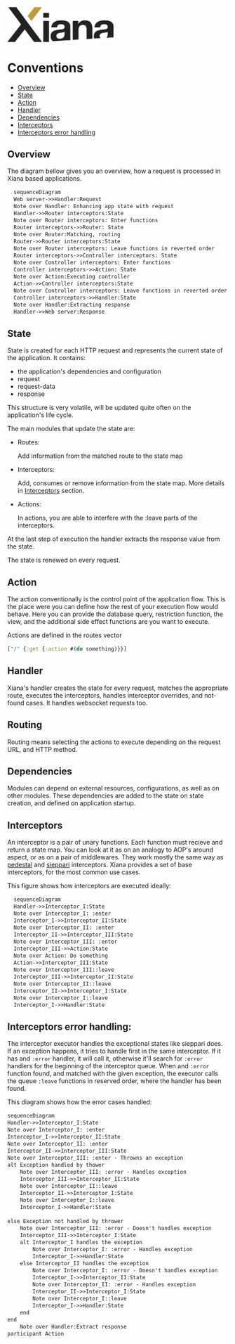 <img src="resources/images/Xiana.png" width="242">

# Conventions

- [Overview](#overview)
- [State](#state)
- [Action](#action)
- [Handler](#handler)
- [Dependencies](#dependencies)
- [Interceptors](#interceptors)
- [Interceptors error handling](#interceptors-error-handling)

## Overview

The diagram bellow gives you an overview, how a request is processed in Xiana based applications.

```mermaid
  sequenceDiagram
  Web server->>Handler:Request
  Note over Handler: Enhancing app state with request
  Handler->>Router interceptors:State
  Note over Router interceptors: Enter functions
  Router interceptors->>Router: State
  Note over Router:Matching, routing
  Router->>Router interceptors:State
  Note over Router interceptors: Leave functions in reverted order
  Router interceptors->>Controller interceptors: State
  Note over Controller interceptors: Enter functions
  Controller interceptors->>Action: State
  Note over Action:Executing controller
  Action->>Controller interceptors:State
  Note over Controller interceptors: Leave functions in reverted order
  Controller interceptors->>Handler:State
  Note over Handler:Extracting response
  Handler->>Web server:Response
```

## State

State is created for each HTTP request and represents the current state of the application. It contains:

- the application's dependencies and configuration
- request
- request-data
- response

This structure is very volatile, will be updated quite often on the application's life cycle.

The main modules that update the state are:

- Routes:

  Add information from the matched route to the state map

- Interceptors:

  Add, consumes or remove information from the state map. More details in [Interceptors](#interceptors) section.

- Actions:

  In actions, you are able to interfere with the :leave parts of the interceptors.

At the last step of execution the handler extracts the response value from the state.

The state is renewed on every request.

## Action

The action conventionally is the control point of the application flow. This is the place were you can define how the
rest of your execution flow would behave. Here you can provide the database query, restriction function, the view, and
the additional side effect functions are you want to execute.

Actions are defined in the routes vector

```clojure
["/" {:get {:action #(do something)}}]
```

## Handler

Xiana's handler creates the state for every request, matches the appropriate route, executes the interceptors, handles
interceptor overrides, and not-found cases.
It handles websocket requests too.

## Routing

Routing means selecting the actions to execute depending on the request URL, and HTTP method.

## Dependencies

Modules can depend on external resources, configurations, as well as on other modules. These dependencies are added to
the state on state creation, and defined on application startup.

## Interceptors

An interceptor is a pair of unary functions. Each function must recieve and return a state map. You can look at it as on
an analogy to AOP's around aspect, or as on a pair of middlewares. They work mostly the same way
as [pedestal](http://pedestal.io/reference/interceptors) and [sieppari](https://github.com/metosin/sieppari)
interceptors.
Xiana provides a set of base interceptors, for the most common use cases.

This figure shows how interceptors are executed ideally:

```mermaid
  sequenceDiagram
  Handler->>Interceptor_I:State
  Note over Interceptor_I: :enter
  Interceptor_I->>Interceptor_II:State
  Note over Interceptor_II: :enter
  Interceptor_II->>Interceptor_III:State
  Note over Interceptor_III: :enter
  Interceptor_III->>Action:State
  Note over Action: Do something
  Action->>Interceptor_III:State
  Note over Interceptor_III::leave
  Interceptor_III->>Interceptor_II:State
  Note over Interceptor_II::leave
  Interceptor_II->>Interceptor_I:State
  Note over Interceptor_I::leave
  Interceptor_I->>Handler:State
```

## Interceptors error handling:

The interceptor executor handles the exceptional states like sieppari does. If an exception happens, it tries to handle
first in the same interceptor. If it has and `:error` handler, it will call it, otherwise it'll search for `:error`
handlers for the beginning of the interceptor queue. When and `:error` function found, and matched with the given
exception, the executor calls the queue `:leave` functions in reserved order, where the handler has been found.

This diagram shows how the error cases handled:

```mermaid
sequenceDiagram
Handler->>Interceptor_I:State
Note over Interceptor_I: :enter
Interceptor_I->>Interceptor_II:State
Note over Interceptor_II: :enter
Interceptor_II->>Interceptor_III:State
Note over Interceptor_III: :enter - Throwns an exception
alt Exception handled by thower
	Note over Interceptor_III: :error - Handles exception
	Interceptor_III->>Interceptor_II:State
	Note over Interceptor_II::leave
	Interceptor_II->>Interceptor_I:State
	Note over Interceptor_I::leave
	Interceptor_I->>Handler:State

else Exception not handled by thrower
	Note over Interceptor_III: :error - Doesn't handles exception
	Interceptor_III->>Interceptor_I:State
	alt Interceptor_I handles the exception
		Note over Interceptor_I: :error - Handles exception
		Interceptor_I->>Handler:State
	else Interceptor_II handles the exception
		Note over Interceptor_I: :error - Doesn't handles exception
		Interceptor_I->>Interceptor_II:State
		Note over Interceptor_II: :error - Handles exception
		Interceptor_II->>Interceptor_I:State
		Note over Interceptor_I::leave
		Interceptor_I->>Handler:State
	end
end
	Note over Handler:Extract response
participant Action
```
